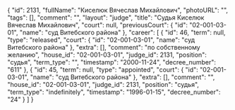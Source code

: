 {
    "id": 2131,
    "fullName": "Киселюк Вячеслав Михайлович",
    "photoURL": "",
    "tags": [],
    "comment": "",
    "layout": "judge",
    "title": "Судья Киселюк Вячеслав Михайлович",
    "court": null,
    "previousCourt": {
        "id": "02-001-03-01",
        "name": "суд Витебского района"
    },
    "career": [
        {
            "id": 46,
            "term": null,
            "type": "released",
            "court": {
                "id": "02-001-03-01",
                "name": "суд Витебского района"
            },
            "extra": [],
            "comment": "по собственному желанию",
            "house_id": "02-001-03-01",
            "judge_id": 2131,
            "position": "судья",
            "term_type": "",
            "timestamp": "2000-11-24",
            "decree_number": "611"
        },
        {
            "id": 45,
            "term": null,
            "type": "appointed",
            "court": {
                "id": "02-001-03-01",
                "name": "суд Витебского района"
            },
            "extra": [],
            "comment": "",
            "house_id": "02-001-03-01",
            "judge_id": 2131,
            "position": "судья",
            "term_type": "indefinitely",
            "timestamp": "1996-01-15",
            "decree_number": "24"
        }
    ]
}